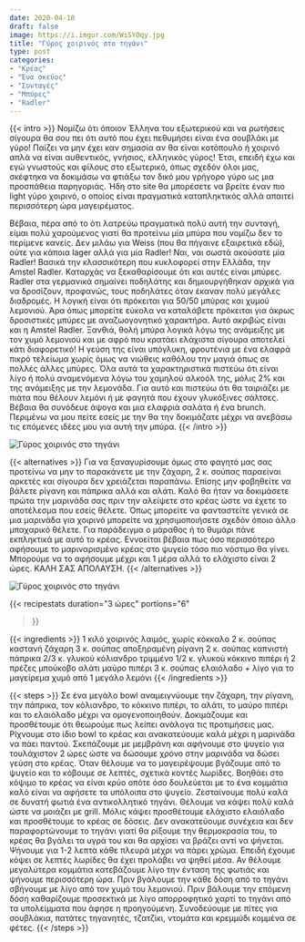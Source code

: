 ```yaml
---
date: 2020-04-18
draft: false
image: https://i.imgur.com/WiSYOqy.jpg
title: "Γύρος χοιρινός στο τηγάνι"
type: post
categories:
- "Κρέας"
- "Ένα σκεύος"
- "Συνταγές"
- "Μπύρες"
- "Radler"
---
```


{{< intro >}}
Νομίζω ότι όποιον Έλληνα του εξωτερικού και να ρωτήσεις σίγουρα θα σου πει ότι αυτό που έχει πεθυμήσει είναι ένα σουβλάκι με γύρο! Παίζει να μην έχει καν σημασία αν θα είναι κοτόπουλο ή χοιρινό απλά να είναι αυθεντικός, γνήσιος, ελληνικός γύρος! Έτσι, επειδή έχω και εγώ γνωστούς και φίλους στο εξωτερικό, όπως σχεδόν όλοι μας, σκέφτηκα να δοκιμάσω να φτιάξω τον δικό μου γρήγορο γύρο ως μια προσπάθεια παρηγοριάς. Ήδη στο site θα μπορέσετε να βρείτε έναν πιο light γύρο χοιρινό, ο οποίος είναι πραγματικά καταπληκτικός αλλά απαιτεί περισσότερη ώρα μαγειρέματος.

Βέβαια, πέρα από το ότι λατρεύω πραγματικά πολύ αυτή την συνταγή, είμαι πολύ χαρούμενος γιατί θα προτείνω μία μπύρα που νομίζω δεν το περίμενε κανείς. Δεν μιλάω για Weiss (που θα πήγαινε εξαιρετικά εδώ), ούτε για κάποια lager αλλά για μία Radler! Ναι, ναι σωστά ακούσατε μία Radler! Βασικά την κλασσικότερη που κυκλοφορεί στην Ελλάδα, την Amstel Radler. Καταρχάς να ξεκαθαρίσουμε ότι και αυτές είναι μπύρες. Radler στα γερμανικά σημαίνει ποδηλάτης και δημιουργήθηκαν αρχικά για να δροσίζουν, προφανώς, τους ποδηλάτες όταν έκαναν πολύ μεγάλες διαδρομές. Η λογική είναι ότι πρόκειται για 50/50 μπύρας και χυμού λεμονιού. Άρα όπως μπορείτε εύκολα να καταλάβετε πρόκειται για άκρως δροσιστικές μπύρες με αναζωογονητικό χαρακτήρα. Αυτό ακριβώς είναι και η Amstel Radler. Ξανθιά, θολή μπύρα λογικά λόγω της ανάμειξης με τον χυμό λεμονιού και με αφρό που κρατάει ελάχιστα σίγουρα αποτελεί κάτι διαφορετικό! Η γεύση της είναι υπόγλυκη, φρουτένια με ένα ελαφρά πικρό τελείωμα χωρίς όμως να νιώθεις καθόλου την μαγιά όπως σε πολλές άλλες μπύρες. Όλα αυτά τα χαρακτηριστικά πιστεύω ότι είναι λίγο ή πολύ αναμενόμενα λόγω του χαμηλού αλκοόλ της, μόλις 2% και της ανάμειξης με την λεμονάδα. Για αυτό και πιστεύω ότι θα ταιριάζει με πιάτα που θέλουν λεμόνι ή με φαγητά που έχουν γλυκόξινες σάλτσες. Βέβαια θα συνόδευε άψογα και μια ελαφριά σαλάτα ή ένα brunch. Περιμένω να μου πείτε εσείς με την θα την δοκιμάζατε μέχρι να ανεβάσω τις επόμενες ιδέες μου για αυτή την μπύρα.
{{< /intro >}}

![Γύρος χοιρινός στο τηγάνι](https://i.imgur.com/PWuWXBz.jpg "Γύρος χοιρινός στο τηγάνι")

{{< alternatives >}}
Για να ξαναγυρίσουμε όμως στο φαγητό μας σας προτείνω να μην το παρακάνετε με την ζάχαρη, 2 κ. σούπας παραείναι αρκετές και σίγουρα δεν χρειάζεται παραπάνω. Επίσης μην φοβηθείτε να βάλετε ρίγανη και πάπρικα αλλά και αλάτι. Καλό θα ήταν να δοκιμάσετε πρώτα την μαρινάδα σας πριν την αλείψετε στο κρέας ώστε να έχετε το αποτέλεσμα που εσείς θέλετε. Όπως μπορείτε να φανταστείτε γενικά σε μια μαρινάδα για χοιρινό μπορείτε να χρησιμοποιήσετε σχεδόν όποιο άλλο μπαχαρικό θέλετε. Για παράδειγμα ο μάραθος ή το θυμάρι πάνε εκπληκτικά με αυτό το κρέας. Εννοείται βέβαια πως όσο περισσότερο αφήσουμε το μαριναρισμένο κρέας στο ψυγείο τόσο πιο νόστιμο θα γίνει. Μπορούμε να το αφήσουμε μέχρι και 1 μέρα αλλά το ελάχιστο είναι 2 ώρες. ΚΑΛΗ ΣΑΣ ΑΠΟΛΑΥΣΗ.
{{< /alternatives >}}

![Γύρος χοιρινός στο τηγάνι](https://i.imgur.com/6a7u3JC.jpg "Γύρος χοιρινός στο τηγάνι")

{{< recipestats 
    duration="3 ώρες"
    portions="6"
>}}

{{< ingredients >}} 
1 κιλό χοιρινός λαιμός, χωρίς κόκκαλο
2 κ. σούπας καστανή ζάχαρη
3 κ. σούπας αποξηραμένη ρίγανη
2 κ. σούπας καπνιστή πάπρικα
2/3 κ. γλυκού κόλιανδρο τριμμένο
1/2 κ. γλυκού κόκκινο πιπέρι ή 2 πρέζες μπούκοβο
αλάτι
μαύρο πιπέρι
3 κ. σούπας ελαιόλαδο + λίγο για το μαγείρεμα
χυμό από 1 μεγάλο λεμόνι
{{< /ingredients >}}

{{< steps >}}
Σε ένα μεγάλο bowl αναμειγνύουμε την ζάχαρη, την ρίγανη, την πάπρικα, τον κόλιανδρο, το κόκκινο πιπέρι, το αλάτι, το μαύρο πιπέρι και το ελαιόλαδο μέχρι να ομογενοποιηθούν. Δοκιμάζουμε και προσθέτουμε ότι θεωρούμε πως λείπει ανάλογα τις προτιμήσεις μας.
Ρίχνουμε στο ίδιο bowl το κρέας και ανακατεύουμε καλά μέχρι η μαρινάδα να πάει παντού.
Σκεπάζουμε με μεμβράνη και αφήνουμε στο ψυγείο για τουλάχιστον 2 ώρες ώστε να δώσουμε χρόνο στην μαρινάδα να δώσει γεύση στο κρέας.
Όταν θέλουμε να το μαγειρέψουμε βγάζουμε από το ψυγείο και το κόβουμε σε λεπτές, σχετικά κοντές λωρίδες. Βοηθάει στο κόψιμο το κρέας να είναι κρύο οπότε όσο δουλεύεται με το ένα κομμάτια καλό είναι να αφήσετε τα υπόλοιπα στο ψυγείο.
Ζεσταίνουμε πολύ καλά σε δυνατή φωτιά ένα αντικολλητικό τηγάνι. Θέλουμε να κάψει πολύ καλά ώστε να μοιάζει με grill.
Μόλις κάψει προσθέτουμε ελάχιστο ελαιόλαδο και προσθέτουμε το κρέας σε δόσεις.
Δεν ανακατεύουμε συνέχεια και δεν παραφορτώνουμε το τηγάνι γιατί θα ρίξουμε την θερμοκρασία του, το κρέας θα βγάλει τα υγρά του και θα αρχίσει να βράζει αντί να ψήνεται.
Ψήνουμε για 1-2 λεπτά κάθε πλευρά μέχρι να πάρει χρώμα. Επειδή έχουμε κόψει σε λεπτές λωρίδες θα έχει προλάβει να ψηθεί μέσα. Αν θέλουμε μεγαλύτερα κομμάτια κατεβάζουμε λίγο την ένταση της φωτιάς και ψήνουμε περισσότερη ώρα.
Πριν βγάλουμε την κάθε δόση από το τηγάνι σβήνουμε με λίγο από τον χυμό του λεμονιού.
Πριν βάλουμε την επόμενη δόση καθαρίζουμε προσεκτικά με λίγο απορροφητικό χαρτί το τηγάνι από τα υπολείμματα που άφησε η προηγούμενη.
Συνοδεύουμε με πίτες για σουβλάκια, πατάτες τηγανητές, τζατζίκι, ντομάτα και κρεμμύδι κομμένα σε φέτες.
{{< /steps >}}